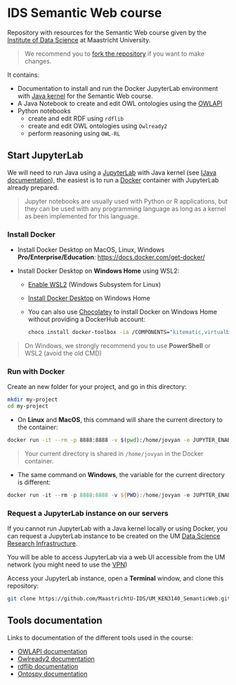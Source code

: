 # IDS Semantic Web course

Repository with resources for the Semantic Web course given by the [Institute of Data Science](https://maastrichtuniversity.nl/ids) at Maastricht University.

> We recommend you to [fork the repository](https://github.com/MaastrichtU-IDS/UM_KEN3140_SemanticWeb/fork) if you want to make changes.

It contains:

* Documentation to install and run the Docker JupyterLab environment with [Java kernel](https://github.com/SpencerPark/IJava) for the Semantic Web course.
* A Java Notebook to create and edit OWL ontologies using the [OWLAPI](https://github.com/owlcs/owlapi) 
* Python notebooks
  * create and edit RDF using `rdflib`
  * create and edit OWL ontologies using `Owlready2`
  * perform reasoning using `OWL-RL`

## Start JupyterLab

We will need to run Java using a [JupyterLab](https://jupyterlab.readthedocs.io/en/stable/) with Java kernel (see [IJava documentation](https://github.com/SpencerPark/IJava)), the easiest is to run a [Docker](https://docs.docker.com/get-docker) container with JupyterLab already prepared.

> Jupyter notebooks are usually used with Python or R applications, but they can be used with any programming language as long as a kernel as been implemented for this language.

### Install Docker

* Install Docker Desktop on MacOS, Linux, Windows **Pro/Enterprise/Education**: https://docs.docker.com/get-docker/

* Install Docker Desktop on **Windows Home** using WSL2: 

  * [Enable WSL2](https://docs.microsoft.com/en-us/windows/wsl/install-win10) (Windows Subsystem for Linux)

  * [Install Docker Desktop](https://docs.docker.com/docker-for-windows/install-windows-home/) on Windows Home

  * You can also use [Chocolatey](https://chocolatey.org/) to install Docker on Windows Home without providing a DockerHub account:

    ```bash
    choco install docker-toolbox -ia /COMPONENTS="kitematic,virtualbox,dockercompose" -ia /TASKS="desktopicon,modifypath,upgradevm"
    ```

> On Windows, we strongly recommend you to use **PowerShell** or WSL2 (avoid the old CMD)

### Run with Docker

Create an new folder for your project, and go in this directory:

```bash
mkdir my-project
cd my-project
```

* On **Linux** and **MacOS**, this command will share the current directory to the container:

```bash
docker run -it --rm -p 8888:8888 -v $(pwd):/home/jovyan -e JUPYTER_ENABLE_LAB=yes -e JUPYTER_TOKEN=YOURPASSWORD jbindinga/java-notebook 
```

> Your current directory is shared in `/home/jovyan` in the Docker container.

* The same command on **Windows**, the variable for the current directory is different:

```powershell
docker run -it --rm -p 8888:8888 -v ${PWD}:/home/jovyan -e JUPYTER_ENABLE_LAB=yes -e JUPYTER_TOKEN=YOURPASSWORD jbindinga/java-notebook 
```

### Request a JupyterLab instance on our servers

If you cannot run JupyterLab with a Java kernel locally or using Docker, you can request a JupyterLab instance to be created on the UM [Data Science Research Infrastructure](https://maastrichtu-ids.github.io/dsri-documentation/). 

You will be able to access JupyterLab via a web UI accessible from the UM network (you might need to use the [VPN](https://vpn.maastrichtuniversity.nl/))

Access your JupyterLab instance, open a **Terminal** window, and clone this repository:

```bash
git clone https://github.com/MaastrichtU-IDS/UM_KEN3140_SemanticWeb.git
```

## Tools documentation

Links to documentation of the different tools used in the course:

* [OWLAPI documentation](https://github.com/owlcs/owlapi/wiki/Documentation)
* [Owlready2 documentation](https://owlready2.readthedocs.io/en/latest/)
* [rdflib documentation](https://rdflib.readthedocs.io/en/stable/)
* [Ontospy documentation](http://lambdamusic.github.io/Ontospy)